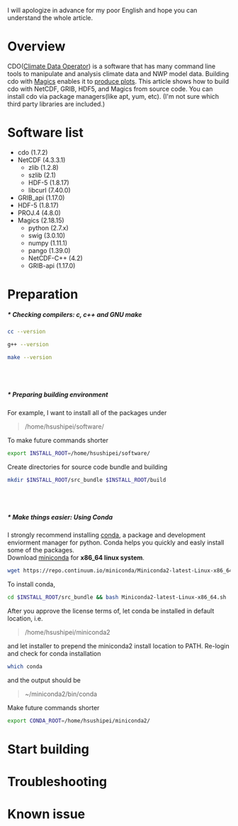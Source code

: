 I will apologize in advance for my poor English and hope you can understand the whole article.
# Overview
CDO([Climate Data Operator](https://code.zmaw.de/projects/cdo)) is a software that has many  command line tools to manipulate and analysis climate data and NWP model data. Building cdo with [Magics](https://software.ecmwf.int/wiki/display/MAGP/Magics) enables it to [produce plots](https://code.zmaw.de/projects/cdo/wiki/Tutorial#Plotting).
This article shows how to build cdo with NetCDF, GRIB, HDF5, and Magics from source code. You can install cdo via package managers(like apt, yum, etc). (I'm not sure which third party libraries are included.)

# Software list
* cdo (1.7.2)
 * NetCDF (4.3.3.1)
   * zlib (1.2.8)
   * szlib (2.1)
   * HDF-5 (1.8.17)
   * libcurl (7.40.0)
 * GRIB_api (1.17.0)
 * HDF-5 (1.8.17)
 * PROJ.4 (4.8.0)
 * Magics (2.18.15)
   * python (2.7.x)
   * swig (3.0.10)
   * numpy (1.11.1)
   * pango (1.39.0)
   * NetCDF-C++ (4.2)
   * GRIB-api (1.17.0)


# Preparation
##### * Checking compilers: c,  c++ and GNU make
```bash
cc --version
```
```bash
g++ --version
```
```bash
make --version
```
<br> </br>

##### * Preparing building environment
For example, I want to install all of the packages under 
>/home/hsushipei/software/

To make future commands shorter
```bash
export INSTALL_ROOT=/home/hsushipei/software/
```
Create directories for source code bundle and building
```bash
mkdir $INSTALL_ROOT/src_bundle $INSTALL_ROOT/build
```
<br> </br>

##### * Make things easier: Using Conda
I strongly recommend installing [conda](http://conda.pydata.org/docs/), a package and development enviorment manager for python. Conda helps you quickly and easly install some of the packages.<br/>
Download [miniconda](http://conda.pydata.org/miniconda.html) for __x86_64 linux system__.
```bash
wget https://repo.continuum.io/miniconda/Miniconda2-latest-Linux-x86_64.sh -P $INSTALL_ROOT/src_bundle
```
To install conda,
```bash
cd $INSTALL_ROOT/src_bundle && bash Miniconda2-latest-Linux-x86_64.sh
```
After you approve the license terms of, let conda be installed in default location, i.e.
>/home/hsushipei/miniconda2

and let installer to prepend the miniconda2 install location to PATH.
Re-login and check for conda installation
```bash
which conda
```
and the output should be

>~/miniconda2/bin/conda

Make future commands shorter
```bash
export CONDA_ROOT=/home/hsushipei/miniconda2/
```

# Start building


# Troubleshooting

# Known issue
